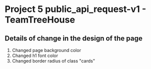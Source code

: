 # Project 5 public_api_request-v1 - TeamTreeHouse

## Details of change in the design of the page

1) Changed page background color
2) Changed h1 font color
3) Changed border radius of class "cards"
